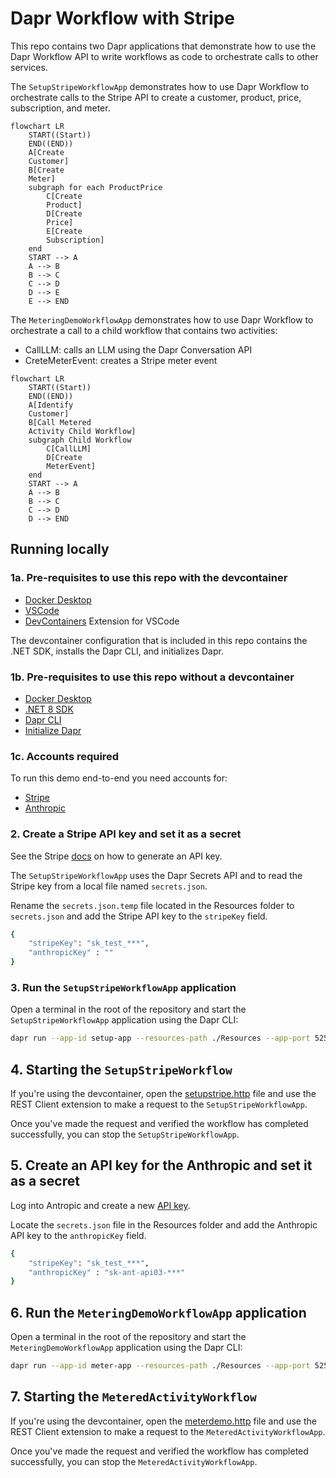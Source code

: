 # Dapr Workflow with Stripe

This repo contains two Dapr applications that demonstrate how to use the Dapr Workflow API to write workflows as code to orchestrate calls to other services.

The `SetupStripeWorkflowApp` demonstrates how to use Dapr Workflow to orchestrate calls to the Stripe API to create a customer, product, price, subscription, and meter.

```mermaid
flowchart LR
    START((Start))
    END((END))
    A[Create
    Customer]
    B[Create
    Meter]
    subgraph for each ProductPrice
        C[Create
        Product]
        D[Create
        Price]
        E[Create
        Subscription]
    end
    START --> A
    A --> B
    B --> C
    C --> D
    D --> E
    E --> END
```


The `MeteringDemoWorkflowApp` demonstrates how to use Dapr Workflow to orchestrate a call to a child workflow that contains two activities:

- CallLLM: calls an LLM using the Dapr Conversation API
- CreteMeterEvent: creates a Stripe meter event

```mermaid
flowchart LR
    START((Start))
    END((END))
    A[Identify
    Customer]
    B[Call Metered
    Activity Child Workflow]
    subgraph Child Workflow
        C[CallLLM]
        D[Create
        MeterEvent]
    end
    START --> A
    A --> B
    B --> C
    C --> D
    D --> END
```

## Running locally

### 1a. Pre-requisites to use this repo with the devcontainer

- [Docker Desktop](https://www.docker.com/products/docker-desktop)
- [VSCode](https://code.visualstudio.com/)
- [DevContainers](https://marketplace.visualstudio.com/items?itemName=ms-vscode-remote.remote-containers) Extension for VSCode

The devcontainer configuration that is included in this repo contains the .NET SDK, installs the Dapr CLI, and initializes Dapr.

### 1b. Pre-requisites to use this repo without a devcontainer

- [Docker Desktop](https://www.docker.com/products/docker-desktop)
- [.NET 8 SDK](https://dotnet.microsoft.com/download/dotnet/8.0)
- [Dapr CLI](https://docs.dapr.io/getting-started/install-dapr-cli/)
- [Initialize Dapr](https://docs.dapr.io/getting-started/install-dapr-selfhost/)

### 1c. Accounts required

To run this demo end-to-end you need accounts for:
- [Stripe](https://stripe.com/)
- [Anthropic](https://anthropic.com/)

### 2. Create a Stripe API key and set it as a secret

See the Stripe [docs](https://docs.stripe.com/keys) on how to generate an API key.

The `SetupStripeWorkflowApp` uses the Dapr Secrets API and to read the Stripe key from a local file named `secrets.json`.

Rename the `secrets.json.temp` file located in the Resources folder to `secrets.json` and add the Stripe API key to the `stripeKey` field.

```bash
{
    "stripeKey": "sk_test_***",
    "anthropicKey" : ""
}
```

### 3. Run the `SetupStripeWorkflowApp` application

Open a terminal in the root of the repository and start the `SetupStripeWorkflowApp` application using the Dapr CLI:

```bash
dapr run --app-id setup-app --resources-path ./Resources --app-port 5253 --dapr-http-port 3516 -- dotnet run --project ./SetupStripeWorkflowApp/
```

## 4. Starting the `SetupStripeWorkflow`

If you're using the devcontainer, open the [setupstripe.http](setupstripe.http) file and use the REST Client extension to make a request to the `SetupStripeWorkflowApp`.

Once you've made the request and verified the workflow has completed successfully, you can stop the `SetupStripeWorkflowApp`.

## 5. Create an API key for the Anthropic and set it as a secret

Log into Antropic and create a new [API key](https://console.anthropic.com/settings/keys).

Locate the `secrets.json` file in the Resources folder and add the Anthropic API key to the `anthropicKey` field.

```bash
{
    "stripeKey": "sk_test_***",
    "anthropicKey" : "sk-ant-api03-***"
}
```

## 6. Run the `MeteringDemoWorkflowApp` application

Open a terminal in the root of the repository and start the `MeteringDemoWorkflowApp` application using the Dapr CLI:

```bash
dapr run --app-id meter-app --resources-path ./Resources --app-port 5255 --dapr-http-port 3518 -- dotnet run --project ./MeteringDemoWorkflowApp/
```

## 7. Starting the `MeteredActivityWorkflow`

If you're using the devcontainer, open the [meterdemo.http](meterdemo.http) file and use the REST Client extension to make a request to the `MeteredActivityWorkflowApp`.

Once you've made the request and verified the workflow has completed successfully, you can stop the `MeteredActivityWorkflowApp`.